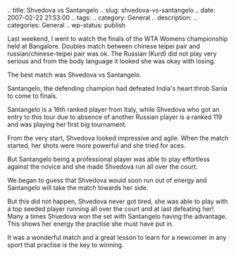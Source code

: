 .. title: Shvedova vs Santangelo
.. slug: shvedova-vs-santangelo
.. date: 2007-02-22 21:53:00
.. tags: 
.. category: General
.. description: 
.. categories: General
.. wp-status: publish

Last weekend, I went to watch the finals of the WTA Womens championship held at
Bangalore. Doubles match between chinese teipei pair and russian/chinese-teipei
pair was ok. The Russian (Kurd) did not play very serious and from the body
language it looked she was okay with losing.

The best match was Shvedova vs Santangelo.


Santangelo, the defending champion had defeated India's heart throb Sania to
come to finals.

Santangelo is a 16th ranked player from Italy, while Shvedova who got an entry
to this tour due to absence of another Russian player is a ranked 119 and was
playing her first big tournament.



From the very start, Shvedova looked impressive and agile. When the match
started, her shots were more powerful and she tried for aces.

But Santangelo being a professional player was able to play effortless against
the novice and she made Shvedova run all over the court.

We began to guess that Shvedova would soon run out of energy and Santangelo will
take the match towards her side.

But this did not happen, Shvedova never got tired, she was able to play with a
top seeded player running all over the court and at last defeating her! Many a
times Shvedova won the set with Santangelo having the advantage. This shows her
energy the practise she must have put in.

It was a wonderful match and a great lesson to learn for a newcomer in any sport
that practise is the key to winning.
